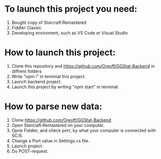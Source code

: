 # To launch this project you need:
1) Bought copy of Starcraft:Remastered
2) Fiddler Classic
3) Developing enviroment, such as VS Code or Visual Studio
# How to launch this project:
1) Clone this repository and https://github.com/Oreoff/GGStat-Backend in diffrent folders
2) Write "npm i" in terminal this project.
3) Launch backend project. 
4) Launch this project by writing "npm start" in terminal. 
# How to parse new data:
1) Clone https://github.com/Oreoff/GGStat-Backend 
2) Open Starcraft:Remastered on your computer.
3) Opne Fiddler, and check port, by what your computer is connected with SC:R.
4) Change a Port value in Settings.cs file.
5) Launch project.
6) Do POST-request.
